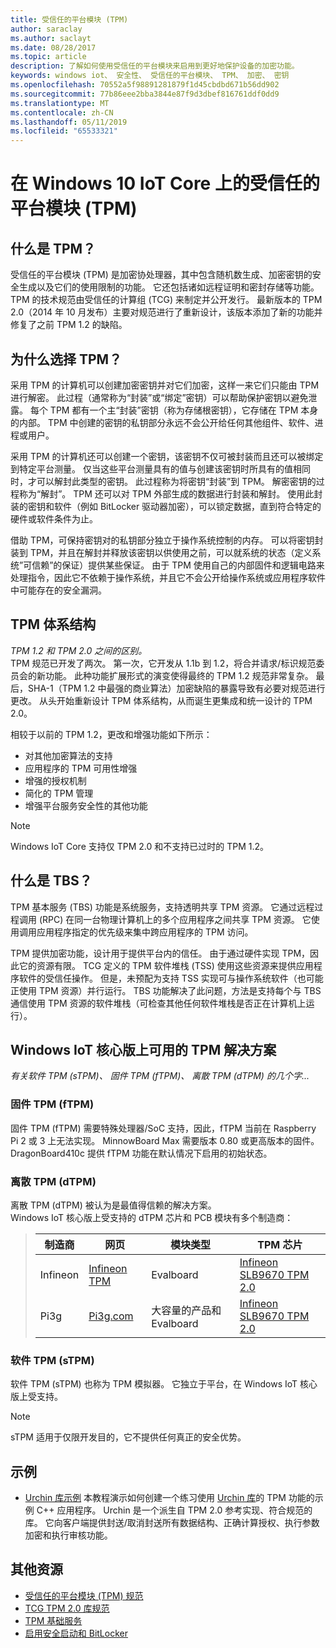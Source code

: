 ```yaml
---
title: 受信任的平台模块 (TPM)
author: saraclay
ms.author: saclayt
ms.date: 08/28/2017
ms.topic: article
description: 了解如何使用受信任的平台模块来启用到更好地保护设备的加密功能。
keywords: windows iot、 安全性、 受信任的平台模块、 TPM、 加密、 密钥
ms.openlocfilehash: 70552a5f98891281879f1d45cbdbd671b56dd902
ms.sourcegitcommit: 77b86eee2bba3844e87f9d3dbef816761ddf0dd9
ms.translationtype: MT
ms.contentlocale: zh-CN
ms.lasthandoff: 05/11/2019
ms.locfileid: "65533321"
---
```

# <a name="trusted-platform-module-tpm-on-windows-10-iot-core"></a>在 Windows 10 IoT Core 上的受信任的平台模块 (TPM)

## <a name="what-is-tpm"></a>什么是 TPM？
受信任的平台模块 (TPM) 是加密协处理器，其中包含随机数生成、加密密钥的安全生成以及它们的使用限制的功能。 它还包括诸如远程证明和密封存储等功能。
TPM 的技术规范由受信任的计算组 (TCG) 来制定并公开发行。 最新版本的 TPM 2.0（2014 年 10 月发布）主要对规范进行了重新设计，该版本添加了新的功能并修复了之前 TPM 1.2 的缺陷。

## <a name="why-tpm"></a>为什么选择 TPM？  
采用 TPM 的计算机可以创建加密密钥并对它们加密，这样一来它们只能由 TPM 进行解密。 此过程（通常称为“封装”或“绑定”密钥）可以帮助保护密钥以避免泄露。 每个 TPM 都有一个主“封装”密钥（称为存储根密钥），它存储在 TPM 本身的内部。 TPM 中创建的密钥的私钥部分永远不会公开给任何其他组件、软件、进程或用户。  

采用 TPM 的计算机还可以创建一个密钥，该密钥不仅可被封装而且还可以被绑定到特定平台测量。 仅当这些平台测量具有的值与创建该密钥时所具有的值相同时，才可以解封此类型的密钥。 此过程称为将密钥“封装”到 TPM。 解密密钥的过程称为“解封”。 TPM 还可以对 TPM 外部生成的数据进行封装和解封。 使用此封装的密钥和软件（例如 BitLocker 驱动器加密），可以锁定数据，直到符合特定的硬件或软件条件为止。  

借助 TPM，可保持密钥对的私钥部分独立于操作系统控制的内存。 可以将密钥封装到 TPM，并且在解封并释放该密钥以供使用之前，可以就系统的状态（定义系统”可信赖”的保证）提供某些保证。 由于 TPM 使用自己的内部固件和逻辑电路来处理指令，因此它不依赖于操作系统，并且它不会公开给操作系统或应用程序软件中可能存在的安全漏洞。

## <a name="tpm-architecture"></a>TPM 体系结构
_TPM 1.2 和 TPM 2.0 之间的区别。_  
TPM 规范已开发了两次。 第一次，它开发从 1.1b 到 1.2，将合并请求/标识规范委员会的新功能。 此种功能扩展形式的演变使得最终的 TPM 1.2 规范非常复杂。 最后，SHA-1（TPM 1.2 中最强的商业算法）加密缺陷的暴露导致有必要对规范进行更改。 从头开始重新设计 TPM 体系结构，从而诞生更集成和统一设计的 TPM 2.0。  

相较于以前的 TPM 1.2，更改和增强功能如下所示：

* 对其他加密算法的支持
* 应用程序的 TPM 可用性增强
* 增强的授权机制
* 简化的 TPM 管理
* 增强平台服务安全性的其他功能

> [!NOTE] 
> Windows IoT Core 支持仅 TPM 2.0 和不支持已过时的 TPM 1.2。

## <a name="what-is-tbs"></a>什么是 TBS？ 
TPM 基本服务 (TBS) 功能是系统服务，支持透明共享 TPM 资源。 它通过远程过程调用 (RPC) 在同一台物理计算机上的多个应用程序之间共享 TPM 资源。 它使用调用应用程序指定的优先级来集中跨应用程序的 TPM 访问。  

TPM 提供加密功能，设计用于提供平台内的信任。 由于通过硬件实现 TPM，因此它的资源有限。 TCG 定义的 TPM 软件堆栈 (TSS) 使用这些资源来提供应用程序软件的受信任操作。 但是，未预配为支持 TSS 实现可与操作系统软件（也可能正使用 TPM 资源）并行运行。 TBS 功能解决了此问题，方法是支持每个与 TBS 通信使用 TPM 资源的软件堆栈（可检查其他任何软件堆栈是否正在计算机上运行）。

## <a name="tpm-solutions-available-on-windows-iot-core"></a>Windows IoT 核心版上可用的 TPM 解决方案  
_有关软件 TPM (sTPM)、 固件 TPM (fTPM)、 离散 TPM (dTPM) 的几个字..._

### <a name="firmware-tpm-ftpm"></a>固件 TPM (fTPM)  
固件 TPM (fTPM) 需要特殊处理器/SoC 支持，因此，fTPM 当前在 Raspberry Pi 2 或 3 上无法实现。 MinnowBoard Max 需要版本 0.80 或更高版本的固件。 DragonBoard410c 提供 fTPM 功能在默认情况下启用的初始状态。  

### <a name="discrete-tpm-dtpm"></a>离散 TPM (dTPM)  
离散 TPM (dTPM) 被认为是最值得信赖的解决方案。  
Windows IoT 核心版上受支持的 dTPM 芯片和 PCB 模块有多个制造商：

> | 制造商 | 网页 | 模块类型 | TPM 芯片 |
> |-------------|----------|----------|----------| 
> | Infineon | [Infineon TPM](https://www.infineon.com/cms/en/product/evaluation-boards/iridium9670-tpm2.0-linux/)| Evalboard | [Infineon SLB9670 TPM 2.0](https://www.infineon.com/cms/de/product/security-smart-card-solutions/optiga-embedded-security-solutions/optiga-tpm/slb-9670vq2.0/) |
> | Pi3g | [Pi3g.com](https://pi3g.com/eigene-produkte/)| 大容量的产品和 Evalboard | [Infineon SLB9670 TPM 2.0](https://www.infineon.com/cms/de/product/security-smart-card-solutions/optiga-embedded-security-solutions/optiga-tpm/slb-9670vq2.0/) |


### <a name="software-tpm-stpm"></a>软件 TPM (sTPM)  
软件 TPM (sTPM) 也称为 TPM 模拟器。 它独立于平台，在 Windows IoT 核心版上受支持。  

> [!NOTE]
> sTPM 适用于仅限开发目的，它不提供任何真正的安全优势。  


## <a name="samples"></a>示例  
<!--
* [TBSSample project C++](https://developer.microsoft.com/en-us/windows/iot/samples/tbssample)
  This tutorial demonstrates how to create a basic C++ application that uses TBS to poll the TPM.  -->
* [Urchin 库示例](https://github.com/ms-iot/security/tree/master/Urchin/Lib) 本教程演示如何创建一个练习使用 [Urchin 库](https://github.com/ms-iot/security)的 TPM 功能的示例 C++ 应用程序。 Urchin 是一个派生自 TPM 2.0 参考实现、符合规范的库。 它向客户端提供封送/取消封送所有数据结构、正确计算授权、执行参数加密和执行审核功能。

## <a name="additional-resources"></a>其他资源  
* [受信任的平台模块 (TPM) 规范](http://www.trustedcomputinggroup.org/developers/trusted_platform_module) 
* [TCG TPM 2.0 库规范](http://www.trustedcomputinggroup.org/resources/tpm_library_specification)
* [TPM 基础服务](https://msdn.microsoft.com/library/windows/desktop/aa446796(v=vs.85).aspx) 
* [启用安全启动和 BitLocker](SecureBootAndBitLocker.md)

